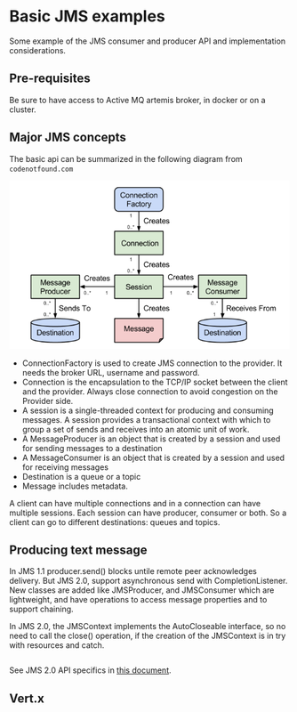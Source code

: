 # Basic JMS examples

Some example of the JMS consumer and producer API and implementation considerations.

## Pre-requisites

Be sure to have access to Active MQ artemis broker, in docker or on a cluster.

## Major JMS concepts

The basic api can be summarized in the following diagram from `codenotfound.com`

![JMS API programming model](images/jms-api-programming-model.png)

* ConnectionFactory is used to create JMS connection to the provider. It needs the broker URL, username and password.
* Connection is the encapsulation to the TCP/IP socket between the client and the provider. Always close connection to avoid congestion on the Provider side.
* A session is a single-threaded context for producing and consuming messages. A session provides a transactional context with which to group a set of sends and receives into an atomic unit of work.
* A MessageProducer is an object that is created by a session and used for sending messages to a destination
* A MessageConsumer is an object that is created by a session and used for receiving messages
* Destination is a queue or a topic
* Message includes metadata.

A client can have multiple connections and in a connection can have multiple sessions. Each session can have producer, consumer or both. So a client can go to different destinations: queues and topics. 

## Producing text message


In JMS 1.1 producer.send() blocks untile remote peer acknowledges delivery. But JMS 2.0, support asynchronous send with CompletionListener. New classes are added like JMSProducer, and JMSConsumer which are lightweight, and have operations to access message properties and to support chaining.  

 In JMS 2.0, the JMSContext implements the AutoCloseable interface, so no need to call the close() operation, if the creation of the JMSContext is in try with resources and catch.

```
```

See JMS 2.0 API specifics in [this document](https://www.oracle.com/technetwork/articles/java/jms20-1947669.html).



## Vert.x 
